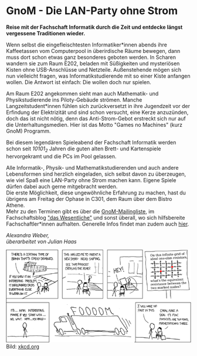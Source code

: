 # GnoM - Die LAN-Party ohne Strom

**Reise mit der Fachschaft Informatik durch die Zeit und entdecke längst vergessene Traditionen wieder.**

Wenn selbst die eingefleischtesten Informatiker*innen abends ihre Kaffeetassen vom Computerpool in überirdische Räume bewegen, dann muss dort schon etwas ganz besonderes geboten werden. In Scharen wandern sie zum Raum E202, beladen mit Süßigkeiten und mysteriösen Kisten ohne USB-Anschlüsse und Netzteile. Außenstehende mögen sich nun vielleicht fragen, was Informatikstudierende mit so einer Kiste anfangen wollen. Die Antwort ist einfach: Die wollen doch nur spielen.

Am Raum E202 angekommen sieht man auch Mathematik- und Physikstudierende ins Piloty-Gebäude strömen. Manche Langzeitstudent\*innen fühlen sich zurückversetzt in ihre Jugendzeit vor der Erfindung der Elektrizität und sind schon versucht, eine Kerze anzuzünden, doch das ist nicht nötig, denn das Anti-Strom-Gebot erstreckt sich nur auf die Unterhaltungsmedien. Hier ist das Motto "Games no Machines" (kurz GnoM) Programm.

Bei diesem legendären Spieleabend der Fachschaft Informatik werden schon seit *10101<sub>2</sub>* Jahren die guten alten Brett- und Kartenspiele hervorgekramt und die PCs im Pool gelassen.

Alle Informatik-, Physik- und Mathematikstudierenden und auch andere Lebensformen sind herzlich eingeladen, sich selbst davon zu überzeugen, wie viel Spaß eine LAN-Party ohne Strom machen kann. Eigene Spiele dürfen dabei auch gerne mitgebracht werden.  
Die erste Möglichkeit, diese ungewöhnliche Erfahrung zu machen, hast du übrigens am Freitag der Ophase in C301, dem Raum über dem Bistro Athene.  
Mehr zu den Terminen gibt es über die [GnoM-Mailingliste][1], im Fachschaftsblog ["das Wesentliche"][2] und sonst überall, wo sich hilfsbereite Fachschaftler\*innen aufhalten. Generelle Infos findet man zudem auch [hier][3].

*Alexandra Weber,  
überarbeitet von Julian Haas*

[1]: https://www.d120.de/mailman/listinfo/gnom
[2]: https://daswesentliche.d120.de
[3]: https://www.d120.de/gnom

![Bild: xkcd.org](../_res/img/comics/nerd_sniping.png)
<span class="label">Bild: <a href="https://xkcd.org">xkcd.org</a></span>
